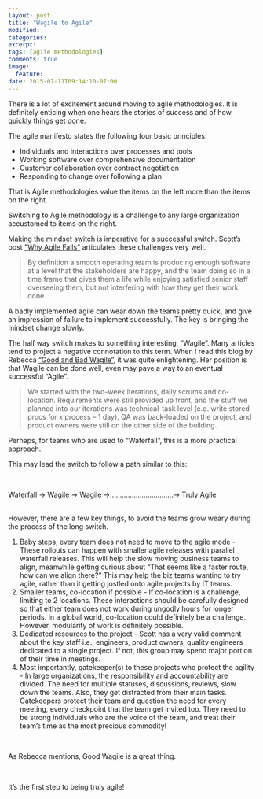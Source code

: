 ```yaml
---
layout: post
title: "Wagile to Agile"
modified:
categories: 
excerpt:
tags: [agile methodologies]
comments: true
image:
  feature:
date: 2015-07-11T09:14:10-07:00
---
```


There is a lot of excitement around moving to agile methodologies. It is definitely enticing when one hears the stories of success and of how quickly things get done.

The agile manifesto states the following four basic principles:

* Individuals and interactions over processes and tools
* Working software over comprehensive documentation
* Customer collaboration over contract negotiation
* Responding to change over following a plan

 That is Agile methodologies value the items on the left more than the items on the right.

 Switching to Agile methodology is a challenge to any large organization accustomed to items on the right.

 Making the mindset switch is imperative for a successful switch. Scott’s post ["Why Agile Fails"](https://www.linkedin.com/pulse/20140914191740-5210587-why-agile-fails) articulates these challenges very well.


 > By definition a smooth operating team is producing enough software at a level that the stakeholders are happy, and the team doing so in a time frame that gives them a life while enjoying satisfied senior staff overseeing them, but not interfering with how they get their work done.

 A badly implemented agile can wear down the teams pretty quick, and give an impression of failure to implement successfully. The key is bringing the mindset change slowly.

 The half way switch makes to something interesting, “Wagile”. Many articles tend to project a negative connotation to this term. When I read this blog by Rebecca [“Good and Bad Wagile”](http://www.thoughtworks.com/insights/blog/good-and-bad-wagile), it was quite enlightening. Her position is that Wagile can be done well, even may pave a way to an eventual successful “Agile”.

> We started with the two-week iterations, daily scrums and co-location.  Requirements were still provided up front, and the stuff we planned into our iterations was technical-task level (e.g. write stored procs for x process – 1 day), QA was back-loaded on the project, and product owners were still on the other side of the building.

 Perhaps, for teams who are used to “Waterfall”, this is a more practical approach.

This may lead the switch to follow a path similar to this: 

&nbsp;

Waterfall -> Wagile -> Wagile ->…………………………..-> Truly Agile   
&nbsp;

However, there are a few key things, to avoid the teams grow weary during the process of the long switch.

1. Baby steps, every team does not need to move to the agile mode - These rollouts can happen with smaller agile releases with parallel waterfall releases. This will help the slow moving business teams to align, meanwhile getting curious about “That seems like a faster route, how can we align there?” This may help the biz teams wanting to try agile, rather than it getting jostled onto agile projects by IT teams.
2. Smaller teams, co-location if possible - If co-location is a challenge, limiting to 2 locations. These interactions should be carefully designed so that either team does not work during ungodly hours for longer periods. In a global world, co-location could definitely be a challenge. However, modularity of work is definitely possible.
3. Dedicated resources to the project - Scott has a very valid comment about the key staff i.e., engineers, product owners, quality engineers dedicated to a single project. If not, this group may spend major portion of their time in meetings.
4. Most importantly, gatekeeper(s) to these projects who protect the agility - In large organizations, the responsibility and accountability are divided. The need for multiple statuses, discussions, reviews, slow down the teams. Also, they get distracted from their main tasks. Gatekeepers protect their team and question the need for every meeting, every checkpoint that the team get invited too. They need to be strong individuals who are the voice of the team, and treat their team’s time as the most precious commodity!

&nbsp;

As Rebecca mentions, Good Wagile is a great thing.

&nbsp;

It’s the first step to being truly agile!